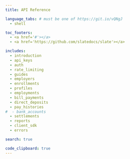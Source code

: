 ```yaml
---
title: API Reference

language_tabs: # must be one of https://git.io/vQNgJ
  - shell

toc_footers:
  - <a href='#'></a>
  - <a href='https://github.com/slatedocs/slate'></a>

includes:
  - introduction
  - api_keys
  - auth
  - rate_limiting
  - guides
  - employers
  - enrollments
  - profiles
  - employments
  - bill_payments
  - direct_deposits
  - pay_histories
#  - bank_accounts
  - settlements
  - reports
  - client_sdk
  - errors

search: true

code_clipboard: true
---
```


